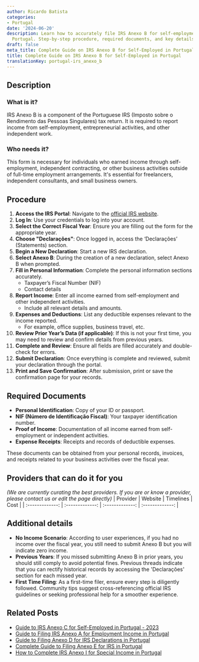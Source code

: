 ```yaml
---
author: Ricardo Batista
categories:
- Portugal
date: '2024-06-20'
description: Learn how to accurately file IRS Anexo B for self-employment income in
  Portugal. Step-by-step procedure, required documents, and key details included.
draft: false
meta_title: Complete Guide on IRS Anexo B for Self-Employed in Portugal
title: Complete Guide on IRS Anexo B for Self-Employed in Portugal
translationKey: portugal-irs_anexo_b
---
```





## Description
### What is it?
IRS Anexo B is a component of the Portuguese IRS (Imposto sobre o Rendimento das Pessoas Singulares) tax return. It is required to report income from self-employment, entrepreneurial activities, and other independent work.

### Who needs it?
This form is necessary for individuals who earned income through self-employment, independent contracting, or other business activities outside of full-time employment arrangements. It's essential for freelancers, independent consultants, and small business owners.

## Procedure
1. **Access the IRS Portal**: Navigate to the [official IRS website](https://www.portaldasfinancas.gov.pt).
2. **Log In**: Use your credentials to log into your account.
3. **Select the Correct Fiscal Year**: Ensure you are filling out the form for the appropriate year.
4. **Choose "Declarações"**: Once logged in, access the ‘Declarações’ (Statements) section.
5. **Begin a New Declaration**: Start a new IRS declaration.
6. **Select Anexo B**: During the creation of a new declaration, select Anexo B when prompted.
7. **Fill in Personal Information**: Complete the personal information sections accurately.
    - Taxpayer’s Fiscal Number (NIF)
    - Contact details
8. **Report Income**: Enter all income earned from self-employment and other independent activities.
    - Include all relevant details and amounts.
9. **Expenses and Deductions**: List any deductible expenses relevant to the income reported.
    - For example, office supplies, business travel, etc.
10. **Review Prior Year’s Data (if applicable)**: If this is not your first time, you may need to review and confirm details from previous years.
11. **Complete and Review**: Ensure all fields are filled accurately and double-check for errors.
12. **Submit Declaration**: Once everything is complete and reviewed, submit your declaration through the portal.
13. **Print and Save Confirmation**: After submission, print or save the confirmation page for your records.

## Required Documents
- **Personal Identification**: Copy of your ID or passport.
- **NIF (Número de Identificação Fiscal)**: Your taxpayer identification number.
- **Proof of Income**: Documentation of all income earned from self-employment or independent activities.
- **Expense Receipts**: Receipts and records of deductible expenses.

These documents can be obtained from your personal records, invoices, and receipts related to your business activities over the fiscal year.

## Providers that can do it for you
_(We are currently curating the best providers. If you are or know a provider, please contact us or edit the page directly)_
| Provider        |     Website     |     Timelines    |       Cost      |
| :-------------: | :-------------: |  :-------------: | :-------------: |

## Additional details
- **No Income Scenario**: According to user experiences, if you had no income over the fiscal year, you still need to submit Anexo B but you will indicate zero income.
- **Previous Years**: If you missed submitting Anexo B in prior years, you should still comply to avoid potential fines. Previous threads indicate that you can rectify historical records by accessing the 'Declarações' section for each missed year.
- **First Time Filing**: As a first-time filer, ensure every step is diligently followed. Community tips suggest cross-referencing official IRS guidelines or seeking professional help for a smoother experience.
## Related Posts

- [Guide to IRS Anexo C for Self-Employed in Portugal - 2023](https://tramitit.com/guides/portugal/irs_anexo_c/)
- [Guide to Filing IRS Anexo A for Employment Income in Portugal](https://tramitit.com/guides/portugal/irs_anexo_a/)
- [Guide to Filing Anexo D for IRS Declarations in Portugal](https://tramitit.com/guides/portugal/irs_anexo_d/)
- [Complete Guide to Filing Anexo E for IRS in Portugal](https://tramitit.com/guides/portugal/irs_anexo_e/)
- [How to Complete IRS Anexo I for Special Income in Portugal](https://tramitit.com/guides/portugal/irs_anexo_i/)